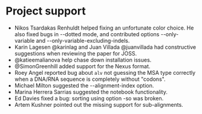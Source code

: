 # Project support

* Nikos Tsardakas Renhuldt helped fixing an unfortunate color choice. He also fixed bugs in
  --dotted mode, and contributed options --only-variable and --only-variable-excluding-indels.
* Karin Lagesen @karinlag and Juan Villada @juanvillada had constructive suggestions when reviewing
  the paper for JOSS.
* @katieemalianova help chase down installation issues.
* @SimonGreenhill added support for the Nexus format.
* Roey Angel reported bug about `alv` not guessing the MSA type correctly when a DNA/RNA sequence is
  completely without "codons".
* Michael Milton suggested the --alignment-index option.
* Marina Herrera Sarrias suggested the notebook functionality.
* Ed Davies fixed a bug: sorting using option -so was broken.
* Artem Kushner pointed out the missing support for sub-alignments.